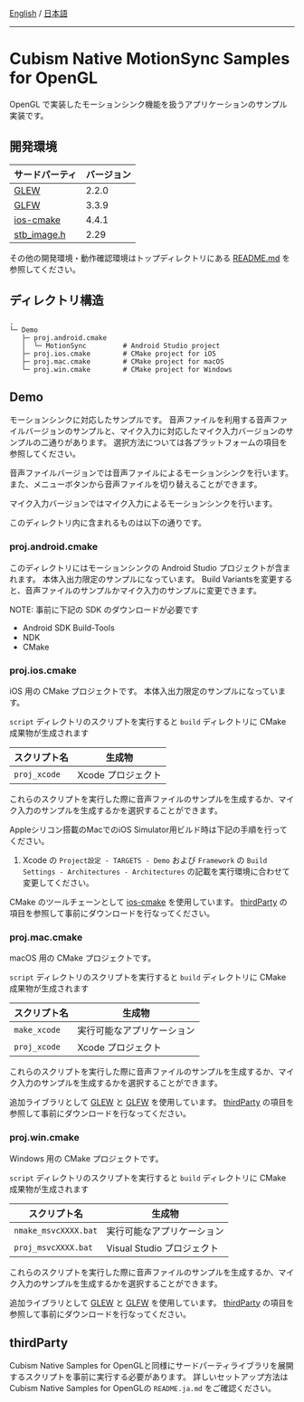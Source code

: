 [English](README.md) / [日本語](README.ja.md)

---

# Cubism Native MotionSync Samples for OpenGL

OpenGL で実装したモーションシンク機能を扱うアプリケーションのサンプル実装です。


## 開発環境

| サードパーティ | バージョン |
| --- | --- |
| [GLEW] | 2.2.0 |
| [GLFW] | 3.3.9 |
| [ios-cmake] | 4.4.1 |
| [stb_image.h] | 2.29 |

その他の開発環境・動作確認環境はトップディレクトリにある [README.md](/README.ja.md) を参照してください。


## ディレクトリ構造

```
.
└─ Demo
   ├─ proj.android.cmake
   │  └─ MotionSync         # Android Studio project
   ├─ proj.ios.cmake        # CMake project for iOS
   ├─ proj.mac.cmake        # CMake project for macOS
   └─ proj.win.cmake        # CMake project for Windows
```


## Demo

モーションシンクに対応したサンプルです。
音声ファイルを利用する音声ファイルバージョンのサンプルと、マイク入力に対応したマイク入力バージョンのサンプルの二通りがあります。
選択方法については各プラットフォームの項目を参照してください。

音声ファイルバージョンでは音声ファイルによるモーションシンクを行います。
また、メニューボタンから音声ファイルを切り替えることができます。

マイク入力バージョンではマイク入力によるモーションシンクを行います。

このディレクトリ内に含まれるものは以下の通りです。

### proj.android.cmake

このディレクトリにはモーションシンクの Android Studio プロジェクトが含まれます。
本体入出力限定のサンプルになっています。
Build Variantsを変更すると、音声ファイルのサンプルかマイク入力のサンプルに変更できます。

NOTE: 事前に下記の SDK のダウンロードが必要です

* Android SDK Build-Tools
* NDK
* CMake

### proj.ios.cmake

iOS 用の CMake プロジェクトです。
本体入出力限定のサンプルになっています。

`script` ディレクトリのスクリプトを実行すると `build` ディレクトリに CMake 成果物が生成されます

| スクリプト名 | 生成物 |
| --- | --- |
| `proj_xcode` | Xcode プロジェクト |

これらのスクリプトを実行した際に音声ファイルのサンプルを生成するか、マイク入力のサンプルを生成するかを選択することができます。

Appleシリコン搭載のMacでのiOS Simulator用ビルド時は下記の手順を行ってください。

1. Xcode の `Project設定 - TARGETS - Demo` および `Framework` の `Build Settings - Architectures - Architectures` の記載を実行環境に合わせて変更してください。


CMake のツールチェーンとして [ios-cmake] を使用しています。
[thirdParty](#thirdParty) の項目を参照して事前にダウンロードを行なってください。

[ios-cmake]: https://github.com/leetal/ios-cmake

### proj.mac.cmake

macOS 用の CMake プロジェクトです。

`script` ディレクトリのスクリプトを実行すると `build` ディレクトリに CMake 成果物が生成されます

| スクリプト名 | 生成物 |
| --- | --- |
| `make_xcode` | 実行可能なアプリケーション |
| `proj_xcode` | Xcode プロジェクト |

これらのスクリプトを実行した際に音声ファイルのサンプルを生成するか、マイク入力のサンプルを生成するかを選択することができます。

追加ライブラリとして [GLEW] と [GLFW] を使用しています。
[thirdParty](#thirdParty) の項目を参照して事前にダウンロードを行なってください。

### proj.win.cmake

Windows 用の CMake プロジェクトです。

`script` ディレクトリのスクリプトを実行すると `build` ディレクトリに CMake 成果物が生成されます

| スクリプト名 | 生成物 |
| --- | --- |
| `nmake_msvcXXXX.bat` | 実行可能なアプリケーション |
| `proj_msvcXXXX.bat` | Visual Studio プロジェクト |

これらのスクリプトを実行した際に音声ファイルのサンプルを生成するか、マイク入力のサンプルを生成するかを選択することができます。

追加ライブラリとして [GLEW] と [GLFW] を使用しています。
[thirdParty](#thirdParty) の項目を参照して事前にダウンロードを行なってください。

## thirdParty

Cubism Native Samples for OpenGLと同様にサードパーティライブラリを展開するスクリプトを事前に実行する必要があります。
詳しいセットアップ方法はCubism Native Samples for OpenGLの `README.ja.md` をご確認ください。

[GLEW]: https://github.com/nigels-com/glew
[GLFW]: https://github.com/glfw/glfw
[ios-cmake]: https://github.com/leetal/ios-cmake
[stb_image.h]: https://github.com/nothings/stb/blob/master/stb_image.h
